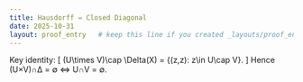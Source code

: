 ```yaml
---
title: Hausdorff ⇔ Closed Diagonal
date: 2025-10-31
layout: proof_entry   # keep this line if you created _layouts/proof_entry.html
---
```


Key identity:
\[
(U\times V)\cap \Delta(X) = \{(z,z): z\in U\cap V\}.
\]
Hence (U×V)∩Δ = ∅ ⇔ U∩V = ∅.
